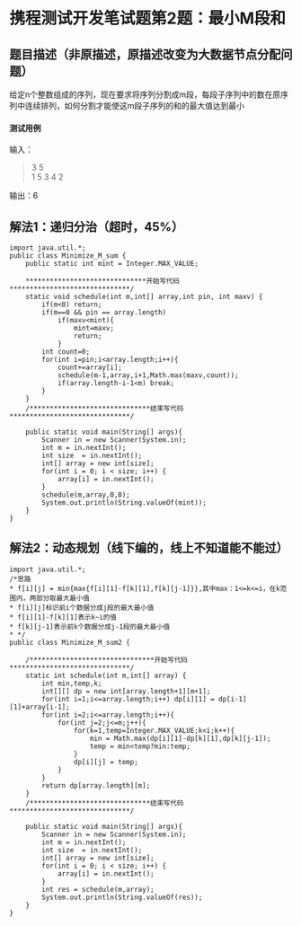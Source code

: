 # 携程测试开发笔试题第2题：最小M段和

## 题目描述（非原描述，原描述改变为大数据节点分配问题）
给定n个整数组成的序列，现在要求将序列分割成m段，每段子序列中的数在原序列中连续排列，如何分割才能使这m段子序列的和的最大值达到最小

#### 测试用例
输入：  
> 3 5  
> 1 5 3 4 2  

输出：6  

## 解法1：递归分治（超时，45%）

    import java.util.*;
    public class Minimize_M_sum {
        public static int mint = Integer.MAX_VALUE;

        ******************************开始写代码******************************/
        static void schedule(int m,int[] array,int pin, int maxv) {
            if(m<0) return;
            if(m==0 && pin == array.length)
                if(maxv<mint){
                    mint=maxv;
                    return;
                }
            int count=0;
            for(int i=pin;i<array.length;i++){
                count+=array[i];
                schedule(m-1,array,i+1,Math.max(maxv,count));
                if(array.length-i-1<m) break;
            }
        }
        /******************************结束写代码******************************/

        public static void main(String[] args){
            Scanner in = new Scanner(System.in);
            int m = in.nextInt();
            int size  = in.nextInt();
            int[] array = new int[size];
            for(int i = 0; i < size; i++) {
                array[i] = in.nextInt();
            }
            schedule(m,array,0,0);
            System.out.println(String.valueOf(mint));
        }
    }
    
## 解法2：动态规划（线下编的，线上不知道能不能过）

    import java.util.*;
    /*思路
    * f[i][j] = min{max{f[i][1]-f[k][1],f[k][j-1]}},其中max：1<=k<=i，在k范围内，两部分取最大最小值
    * f[i][j]标识前i个数据分成j段的最大最小值
    * f[i][1]-f[k][1]表示k~i的值
    * f[k][j-1]表示前k个数据分成j-1段的最大最小值
    * */
    public class Minimize_M_sum2 {

        /*******************************开始写代码******************************/
        static int schedule(int m,int[] array) {
            int min,temp,k;
            int[][] dp = new int[array.length+1][m+1];
            for(int i=1;i<=array.length;i++) dp[i][1] = dp[i-1][1]+array[i-1];
            for(int i=2;i<=array.length;i++){
                for(int j=2;j<=m;j++){
                    for(k=1,temp=Integer.MAX_VALUE;k<i;k++){
                        min = Math.max(dp[i][1]-dp[k][1],dp[k][j-1]);
                        temp = min<temp?min:temp;
                    }
                    dp[i][j] = temp;
                }
            }
            return dp[array.length][m];
        }
        /******************************结束写代码******************************/

        public static void main(String[] args){
            Scanner in = new Scanner(System.in);
            int m = in.nextInt();
            int size  = in.nextInt();
            int[] array = new int[size];
            for(int i = 0; i < size; i++) {
                array[i] = in.nextInt();
            }
            int res = schedule(m,array);
            System.out.println(String.valueOf(res));
        }
    }
